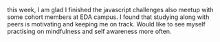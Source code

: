 this week, I am glad I finished the javascript challenges also meetup with some cohort members at EDA campus. I found that studying along with peers is motivating and keeping me on track. Would like to see myself practising on mindfulness and self awareness more often.
